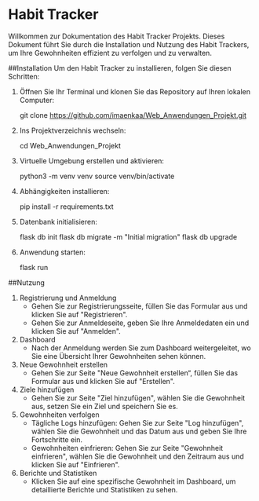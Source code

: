 # Habit Tracker

Willkommen zur Dokumentation des Habit Tracker Projekts. Dieses Dokument führt Sie durch die Installation und Nutzung des Habit Trackers, um Ihre Gewohnheiten effizient zu verfolgen und zu verwalten.

##Installation
Um den Habit Tracker zu installieren, folgen Sie diesen Schritten:
1.	Öffnen Sie Ihr Terminal und klonen Sie das Repository auf Ihren lokalen Computer:

      git clone https://github.com/imaenkaa/Web_Anwendungen_Projekt.git

2.	Ins Projektverzeichnis wechseln:

      cd Web_Anwendungen_Projekt
  	
4.	Virtuelle Umgebung erstellen und aktivieren:

      python3 -m venv venv 
      source venv/bin/activate
  	
6.	Abhängigkeiten installieren:

  	  pip install -r requirements.txt

8.	Datenbank initialisieren:

      flask db init
      flask db migrate -m "Initial migration"
      flask db upgrade

9.	Anwendung starten:

      flask run

##Nutzung

1.	Registrierung und Anmeldung
    -	Gehen Sie zur Registrierungsseite, füllen Sie das Formular aus und klicken Sie          auf "Registrieren".
    - Gehen Sie zur Anmeldeseite, geben Sie Ihre Anmeldedaten ein und klicken Sie auf         "Anmelden".
2.	Dashboard
    -	Nach der Anmeldung werden Sie zum Dashboard weitergeleitet, wo Sie eine Übersicht       Ihrer Gewohnheiten sehen können.
3.	Neue Gewohnheit erstellen
    -	Gehen Sie zur Seite "Neue Gewohnheit erstellen“, füllen Sie das Formular aus und        klicken Sie auf "Erstellen".
4.	Ziele hinzufügen
    -	Gehen Sie zur Seite "Ziel hinzufügen", wählen Sie die Gewohnheit aus, setzen Sie        ein Ziel und speichern Sie es.
5.	Gewohnheiten verfolgen
    -	Tägliche Logs hinzufügen: Gehen Sie zur Seite "Log hinzufügen", wählen Sie die          Gewohnheit und das Datum aus und geben Sie Ihre Fortschritte ein.
    -	Gewohnheiten einfrieren: Gehen Sie zur Seite "Gewohnheit einfrieren", wählen Sie        die Gewohnheit und den Zeitraum aus und klicken Sie auf "Einfrieren".
6.	Berichte und Statistiken
    -	Klicken Sie auf eine spezifische Gewohnheit im Dashboard, um detaillierte               Berichte und Statistiken zu sehen.




